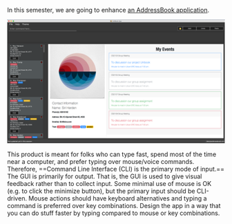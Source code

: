 In this semester, we are going to enhance [an AddressBook application](https://se-edu.github.io/addressbook-level4/).

<img src="https://github.com/nus-cs2103-AY1718S1/addressbook-level4/raw/master/docs/images/Ui.png" width="900"/>


This product is meant for folks who can type fast, spend most of the time near a computer, and prefer typing over mouse/voice commands. Therefore, ==Command Line Interface (CLI) is the primary mode of input.== The GUI is primarily for output. That is, the GUI is used to give visual feedback rather than to collect input. Some minimal use of mouse is OK (e.g. to click the minimize button), but the primary input should be CLI-driven. Mouse actions should have keyboard alternatives and typing a command is preferred over key combinations. Design the app in a way that you can do stuff faster by typing compared to mouse or key combinations.

